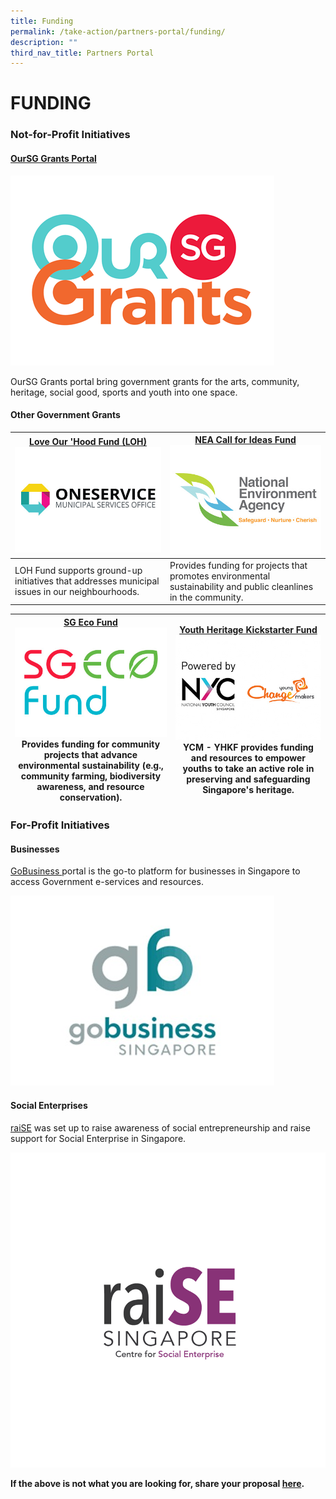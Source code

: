```yaml
---
title: Funding
permalink: /take-action/partners-portal/funding/
description: ""
third_nav_title: Partners Portal
---
```

# FUNDING


### Not-for-Profit Initiatives 

#### [OurSG Grants Portal](https://oursggrants.gov.sg)

[![](/images/oursggrants_logo.png)](https://oursggrants.gov.sg)

OurSG Grants portal bring government grants for the arts, community, heritage, social good, sports and youth into one space. 

#### Other Government Grants

| [Love Our 'Hood Fund (LOH)](https://go.gov.sg/fund-application)![](/images/Opportunities/mso-logo_422x304.jpg)| [NEA Call for Ideas Fund](https://www.nea.gov.sg/programmes-grants/grants-and-awards/call-for-ideas-fund) ![](/images/Opportunities/nea-logo_422x304.jpg) |
| -------- | -------- | 
|LOH Fund supports ground-up initiatives that addresses municipal issues in our neighbourhoods. | Provides funding for projects that promotes environmental sustainability and public cleanlines in the community. | 

| [SG Eco Fund](https://www.mse.gov.sg/sgecofund) ![](/images/Opportunities/sg-eco-fund_422x304.jpg) Provides funding for community projects that advance environmental sustainability (e.g., community farming, biodiversity awareness, and resource conservation).   | [Youth Heritage Kickstarter Fund](https://www.nyc.gov.sg/programmes-grants/grants---young-changemakers) ![](/images/Opportunities/nyc-ycm-logo-(422x304).jpg) YCM - YHKF provides funding and resources to empower youths to take an active role in preserving and safeguarding Singapore's heritage. |
| -------- | -------- |




### For-Profit Initiatives 

#### Businesses 

[GoBusiness ](https://gobusiness.gov.sg)portal is the go-to platform for businesses in Singapore to access Government e-services and resources.

![](/images/Opportunities/gobusiness-logo_422x304.jpg)

#### Social Enterprises

[raiSE](https://www.raise.gov.sg) was set up to raise awareness of social entrepreneurship and raise support for Social Enterprise in Singapore. 

![](/images/Opportunities/rsz_raise.png)

**If the above is not what you are looking for, share your proposal [here](https://go.gov.sg/takeactiontoday).**